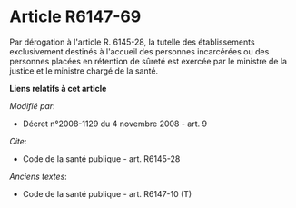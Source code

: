 # Article R6147-69

Par dérogation à l'article R. 6145-28, la tutelle des établissements exclusivement destinés à l'accueil des personnes
incarcérées ou des personnes placées en rétention de sûreté est exercée par le ministre de la justice et le ministre chargé
de la santé.

**Liens relatifs à cet article**

_Modifié par_:

  - Décret n°2008-1129 du 4 novembre 2008 - art. 9

_Cite_:

  - Code de la santé publique - art. R6145-28

_Anciens textes_:

  - Code de la santé publique - art. R6147-10 (T)
